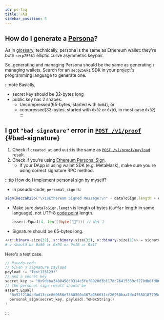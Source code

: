 ```yaml
---
id: ps-faq
title: FAQ
sidebar_position: 5
---
```


## How do I generate a [Persona](ps-glossary#glossary-persona)?

As in [glossary](ps-glossary#glossary-persona), technically, persona
is the same as Ethereum wallet: they're both `secp256k1` elliptic
curve asymmetric keypair.

So, generating and managing Persona should be the same as generating /
managing wallets. Search for an `secp256k1` SDK in your project's
programming language to generate one.

:::note
Basiclly,

- secret key should be 32-bytes long
- public key has 2 shapes:
  - Uncompressed(65-bytes, started with `0x04`), or
  - compressed(33-bytes, started with `0x02` or `0x03`, in most case `0x02`)
:::

## I got `"bad signature"` error in [`POST /v1/proof`](api#proof-add) {#bad-signature}

1. Check if `created_at` and `uuid` is the same as [`POST /v1/proof/payload`](api#proof-payload) result.
2. Check if you're using [Ethereum Personal Sign](https://github.com/ChainSafe/web3.js/blob/1.x/docs/web3-eth-personal.rst#sign).
   - If your DApp is using wallet SDK (e.g. MetaMask), make sure
     you're using correct signature RPC method.

:::tip How do I implement personal sign by myself?
- In pseudo-code, `personal_sign` is:
```javascript
sign(keccak256("\x19Ethereum Signed Message:\n" + dataToSign.length + dataToSign)))
```
- Make sure `dataToSign.length` is length of bytes (`Buffer`
  length in some language), not UTF-8 [code
  point](https://en.wikipedia.org/wiki/Code_point) length.
  ```go
  assert.Equal(4, len([]byte("🐎"))) // Not 1
  ```
- Signature should be 65-bytes long.

```elixir
<<r::binary-size(32), s::binary-size(32), v::binary-size(1)>> = signature_binary
# v should be 0x00 or 0x01 or 0x1B or 0x1C
```

Here's a test case.

```go
// Psuedo-code
// Given a signature payload
payload := "Test123123!"
// And a secret key
secret_key := "0x9deba3488458c0314e5fef8920d3b117dd76415569cf270db8fd864896c02732"
// The personal sign result should be
assert.Equal(
  "0x52f210dadad13c4c8d0656e7380300a367a056631cf26950baa7de4f580187795c76b5fc94de5bd0b8af4d5df432687d900402cba86a12570af56be35ba8d56401",
  personal_sign(secret_key, payload).ToHexString()
)
```

:::
